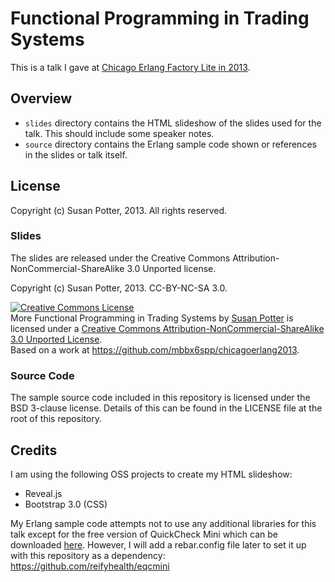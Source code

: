# Functional Programming in Trading Systems

This is a talk I gave at
[Chicago Erlang Factory Lite in 2013](http://www.erlang-factory.com/conference/Chicago2013/speakers/SusanPotter).

## Overview

* `slides` directory contains the HTML slideshow of the slides used for the
talk. This should include some speaker notes.
* `source` directory contains the Erlang sample code shown or references in
the slides or talk itself.

## License

Copyright (c) Susan Potter, 2013. All rights reserved.

### Slides

The slides are released under the Creative Commons
Attribution-NonCommercial-ShareAlike 3.0 Unported license.

Copyright (c) Susan Potter, 2013. CC-BY-NC-SA 3.0.

<a rel="license" href="http://creativecommons.org/licenses/by-nc-sa/3.0/deed.en_US"><img alt="Creative Commons License" style="border-width:0" src="http://i.creativecommons.org/l/by-nc-sa/3.0/88x31.png" /></a><br /><span xmlns:dct="http://purl.org/dc/terms/" href="http://purl.org/dc/dcmitype/Text" property="dct:title" rel="dct:type">More Functional Programming in Trading Systems</span> by <a xmlns:cc="http://creativecommons.org/ns#" href="http://susanpotter.net" property="cc:attributionName" rel="cc:attributionURL">Susan Potter</a> is licensed under a <a rel="license" href="http://creativecommons.org/licenses/by-nc-sa/3.0/deed.en_US">Creative Commons Attribution-NonCommercial-ShareAlike 3.0 Unported License</a>.<br />Based on a work at <a xmlns:dct="http://purl.org/dc/terms/" href="https://github.com/mbbx6spp/chicagoerlang2013" rel="dct:source">https://github.com/mbbx6spp/chicagoerlang2013</a>.

### Source Code

The sample source code included in this repository is licensed under the BSD
3-clause license. Details of this can be found in the LICENSE file
at the root of this repository.

## Credits

I am using the following OSS projects to create my HTML slideshow:
* Reveal.js
* Bootstrap 3.0 (CSS)

My Erlang sample code attempts not to use any additional libraries for this
talk except for the free version of QuickCheck Mini which can be downloaded
[here](http://www.quviq.com/downloads/eqcmini.zip). However, I will add a
rebar.config file later to set it up with this repository as a dependency:
https://github.com/reifyhealth/eqcmini
